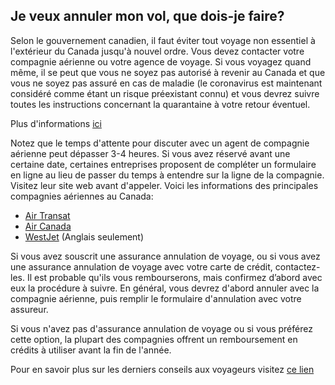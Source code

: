## Je veux annuler mon vol, que dois-je faire?

Selon le gouvernement canadien, il faut éviter tout voyage non essentiel à l'extérieur du Canada jusqu'à nouvel ordre. Vous devez contacter votre compagnie aérienne ou votre agence de voyage. Si vous voyagez quand même, il se peut que vous ne soyez pas autorisé à revenir au Canada et que vous ne soyez pas assuré en cas de maladie (le coronavirus est maintenant considéré comme étant un risque préexistant connu) et vous devrez suivre toutes les instructions concernant la quarantaine à votre retour éventuel.

Plus d'informations [ici](https://voyage.gc.ca/voyager/avertissements?_ga=2.41901216.347251865.1584467396-1383899631.1544057881)

Notez que le temps d'attente pour discuter avec un agent de compagnie aérienne peut dépasser 3-4 heures. Si vous avez réservé avant une certaine date, certaines entreprises proposent de compléter un formulaire en ligne au lieu de passer du temps à entendre sur la ligne de la compagnie. Visitez leur site web avant d'appeler. Voici les informations des principales compagnies aériennes au Canada:

- [Air Transat](https://www.airtransat.com/fr-CA/info-voyage/coronavirus)
- [Air Canada](https://www.aircanada.com/ca/fr/aco/home/book/travel-news-and-updates/2020/covid-19.html)
- [WestJet](https://www.westjet.com/en-ca/travel-info/coronavirus) (Anglais seulement)

Si vous avez souscrit une assurance annulation de voyage, ou si vous avez une assurance annulation de voyage avec votre carte de crédit, contactez-les. Il est probable qu'ils vous rembourserons, mais confirmez d’abord avec eux la procédure à suivre.
En général, vous devrez d'abord annuler avec la compagnie aérienne, puis remplir le formulaire d'annulation avec votre assureur.

Si vous n'avez pas d'assurance annulation de voyage ou si vous préférez cette option, la plupart des compagnies offrent un remboursement en crédits à utiliser avant la fin de l'année.

Pour en savoir plus sur les derniers conseils aux voyageurs visitez [ce lien](https://voyage.gc.ca/voyager/avertissements)
